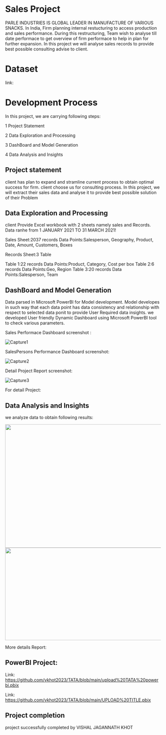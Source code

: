 # Sales Project
PARLE INDUSTRIES IS GLOBAL LEADER IN MANUFACTURE OF VARIOUS SNACKS. In India, Firm planning internal restucturing to access production and sales performance. During this restructuring, Team wish to analyse till date performace to get overview of firm performace to help in plan for further expansion. In this project we will analyse sales records to provide best possible consulting advise to client.

# Dataset
link: 

# Development Process
In this project, we are carrying following steps:

1 Project Statement

2 Data Exploration and Processing

3 DashBoard and Model Generation

4 Data Analysis and Insights

## Project statement

client has plan to expand and stramline current process to obtain optimal success for firm. client choose us for consulting process. In this project, we will extract their sales data and analyse it to provide best possible solution of their Problem

## Data Exploration and Processing

client Provide Excel workbook with 2 sheets namely sales and Records. Data ranhe from 1 JANUARY 2021 TO 31 MARCH 2021!

Sales Sheet:2037 records  Data Points:Salesperson, Geography, Product,  Date,  Amount,  Customers, Boxes

Records Sheet:3 Table 

Table 1:22 records  Data Points:Product, Category, Cost per box
Table 2:6  records  Data Points:Geo, Region
Table 3:20 records  Data Points:Salesperson, Team

## DashBoard and Model Generation

Data parsed in Microsoft PowerBI for Model development. Model developes in such way that each data point has data consistency and relationship with respect to selected data ponit to provide User Required data insights. we developed User friendly Dynamic Dashboard using Microsoft PowerBI tool to check various parameters.

Sales Performace Dashboard screenshot :

![Capture1](https://user-images.githubusercontent.com/115641570/223627440-3dda2764-0c1c-40e3-a0e1-b3aafc04e31b.PNG)

SalesPersons Performance Dashboard screenshot:

![Capture2](https://user-images.githubusercontent.com/115641570/223627628-84371ac3-8466-4de1-b856-41c03d377622.PNG)

Detail Project Report screenshot:

![Capture3](https://user-images.githubusercontent.com/115641570/223627735-e7cd9457-a8d1-429e-ba68-5d4472fc2038.PNG)

For detail Project:

## Data Analysis and Insights

we analyze data to obtain following results:

<img src="https://user-images.githubusercontent.com/115641570/223639859-4009474f-5df8-4104-a49d-3078d0e1008c.PNG" height="400" width="800" />

<img src="https://user-images.githubusercontent.com/115641570/223639910-9be99b41-1a6b-4aa7-a0be-e872e3601d48.PNG" height="300" width="800" />

More details Report:

## PowerBI Project:

Link: https://github.com/vkhot2023/TATA/blob/main/upload%20TATA%20powerbi.pbix

Link: https://github.com/vkhot2023/TATA/blob/main/UPLOAD%20TITLE.pbix

## Project completion

project successfully completed by VISHAL JAGANNATH KHOT


